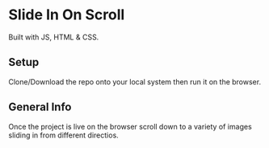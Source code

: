 # Slide In On Scroll
Built with JS, HTML & CSS.
## Setup
Clone/Download the repo onto your local system then run it on the browser.

## General Info
Once the project is live on the browser scroll down to a variety of images sliding in from different directios.
